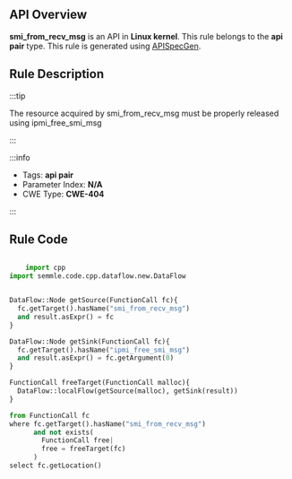 ---
---


## API Overview
**smi_from_recv_msg** is an API in **Linux kernel**. This rule belongs to the **api pair** type. This rule is generated using [APISpecGen](../../tools/APISpecGen).
## Rule Description

:::tip

The resource acquired by smi_from_recv_msg must be properly released using ipmi_free_smi_msg

:::

:::info

- Tags: **api pair**
- Parameter Index: **N/A**
- CWE Type: **CWE-404**

:::

## Rule Code
```python

    import cpp
import semmle.code.cpp.dataflow.new.DataFlow


DataFlow::Node getSource(FunctionCall fc){
  fc.getTarget().hasName("smi_from_recv_msg")
  and result.asExpr() = fc
}

DataFlow::Node getSink(FunctionCall fc){
  fc.getTarget().hasName("ipmi_free_smi_msg")
  and result.asExpr() = fc.getArgument(0)
}

FunctionCall freeTarget(FunctionCall malloc){
  DataFlow::localFlow(getSource(malloc), getSink(result))
}

from FunctionCall fc
where fc.getTarget().hasName("smi_from_recv_msg")
      and not exists(
        FunctionCall free| 
        free = freeTarget(fc)
      )
select fc.getLocation()

    
```